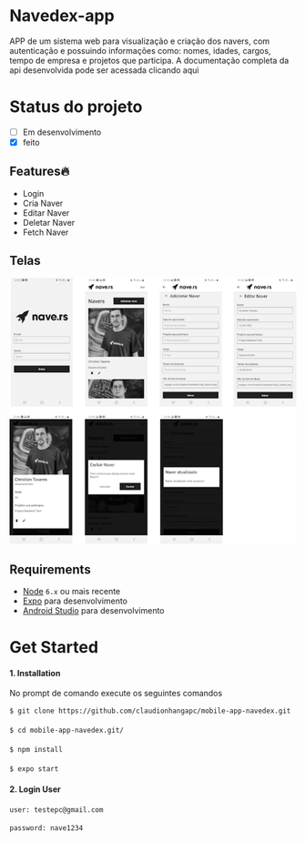 # Navedex-app
APP de um sistema web para visualização e criação dos navers, com autenticação e possuindo informações como: nomes, idades, cargos, tempo de empresa e projetos que participa. A documentação completa da api desenvolvida pode ser acessada clicando aqui

# Status do projeto 

- [ ] Em desenvolvimento
- [x] feito

## Features🔥
- Login 
- Cria Naver
- Editar Naver
- Deletar Naver
- Fetch Naver

##  Telas
<img src="screens.png">

## Requirements
- [Node](https://nodejs.org) `6.x` ou  mais recente
- [Expo](https://docs.expo.dev/) para desenvolvimento
- [Android Studio](https://developer.android.com/studio/index.html) para desenvolvimento

# Get Started


#### 1. Installation

No prompt de comando execute os seguintes comandos

```sh
$ git clone https://github.com/claudionhangapc/mobile-app-navedex.git

$ cd mobile-app-navedex.git/

$ npm install

$ expo start

```

#### 2. Login User

```
user: testepc@gmail.com

password: nave1234

```

